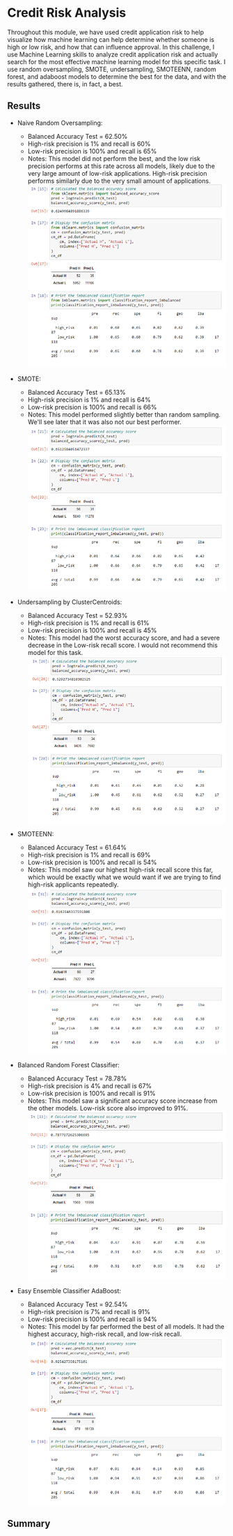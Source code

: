 # Credit Risk Analysis
Throughout this module, we have used credit application risk to help visualize how machine learning can help determine whether someone is high or low risk, and how that can influence approval. In this challenge, I use Machine Learning skills to analyze credit application risk and actually search for the most effective machine learning model for this specific task. I use random oversampling, SMOTE, undersampling, SMOTEENN, random forest, and adaboost models to determine the best for the data, and with the results gathered, there is, in fact, a best.

## Results
- Naive Random Oversampling:
  - Balanced Accuracy Test = 62.50%
  - High-risk precision is 1% and recall is 60%
  - Low-risk precision is 100% and recall is 65%
  - Notes: This model did not perform the best, and the low risk precision performs at this rate across all models, likely due to the very large amount of low-risk applications. High-risk precision performs similarly due to the very small amount of applications.
![](Images/random_oversample.png) 

- SMOTE:
  - Balanced Accuracy Test = 65.13%
  - High-risk precision is 1% and recall is 64%
  - Low-risk precision is 100% and recall is 66%
  - Notes: This model performed slightly better than random sampling. We'll see later that it was also not our best performer.
![](Images/smote.png)

- Undersampling by ClusterCentroids:
  - Balanced Accuracy Test = 52.93%
  - High-risk precision is 1% and recall is 61%
  - Low-risk precision is 100% and recall is 45%
  - Notes: This model had the worst accuracy score, and had a severe decrease in the Low-risk recall score. I would not recommend this model for this task.
![](Images/undersample.png)

- SMOTEENN:
  - Balanced Accuracy Test = 61.64%
  - High-risk precision is 1% and recall is 69%
  - Low-risk precision is 100% and recall is 54%
  - Notes: This model saw our highest high-risk recall score this far, which would be exactly what we would want if we are trying to find high-risk applicants repeatedly.
![](Images/smoteenn.png)

- Balanced Random Forest Classifier:
  - Balanced Accuracy Test = 78.78%
  - High-risk precision is 4% and recall is 67%
  - Low-risk precision is 100% and recall is 91%
  - Notes: This model saw a significant accuracy score increase from the other models. Low-risk score also improved to 91%.
![](Images/rf.png)

- Easy Ensemble Classifier AdaBoost:
  - Balanced Accuracy Test = 92.54%
  - High-risk precision is 7% and recall is 91%
  - Low-risk precision is 100% and recall is 94%
  - Notes: This model by far performed the best of all models. It had the highest accuracy, high-risk recall, and low-risk recall.
![](Images/adaboost.png)

## Summary
